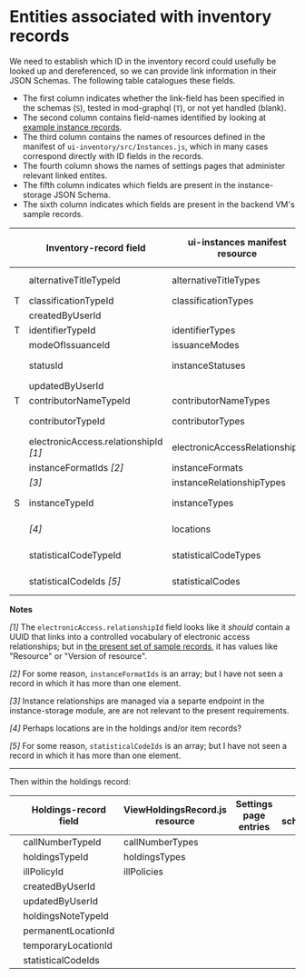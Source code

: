 # Entities associated with inventory records

We need to establish which ID in the inventory record could usefully be looked up and dereferenced, so we can provide link information in their JSON Schemas. The following table catalogues these fields.

* The first column indicates whether the link-field has been specified in the schemas (`S`), tested in mod-graphql (`T`), or not yet handled (blank).
* The second column contains field-names identified by looking at [example instance records](https://issues.folio.org/secure/attachment/15615/15615_UChicagoInstances_20181218+%282%29.json).
* The third column contains the names of resources defined in the manifest of `ui-inventory/src/Instances.js`, which in many cases correspond directly with ID fields in the records.
* The fourth column shows the names of settings pages that administer relevant linked entites.
* The fifth column indicates which fields are present in the instance-storage JSON Schema.
* The sixth column indicates which fields are present in the backend VM's sample records.

|   | Inventory-record field                | ui-instances manifest resource | Settings page entries         | In schema? | In records?
| - | ------------------------------------- | ------------------------------ | ----------------------------- | ---------- | -----------
|   | alternativeTitleTypeId                | alternativeTitleTypes          | Alternative title types       | absent     | absent
| T | classificationTypeId                  | classificationTypes            | _[hardcoded]_                 |            | Y
|   | createdByUserId                       |                                |                               | absent     | Y
| T | identifierTypeId                      | identifierTypes                | _[hardcoded]_                 |            | Y
|   | modeOfIssuanceId                      | issuanceModes                  | _[hardcoded]_                 |            | absent
|   | statusId                              | instanceStatuses               | Instance status types         |            | absent
|   | updatedByUserId                       |                                |                               | absent     | Y
| T | contributorNameTypeId                 | contributorNameTypes           | _[hardcoded]_                 |            | Y
|   | contributorTypeId                     | contributorTypes               | Contributor types             |            | absent
|   | electronicAccess.relationshipId _[1]_ | electronicAccessRelationships  | URL relationship              |            | absent
|   | instanceFormatIds _[2]_               | instanceFormats                | Formats                       |            | absent
|   | _[3]_                                 | instanceRelationshipTypes      | _[hardcoded]_                 | absent     | N/A
| S | instanceTypeId                        | instanceTypes                  | Resource types                |            | Y
|   | _[4]_                                 | locations                      | Organization &rarr; Locations | absent     | N/A
|   | statisticalCodeTypeId                 | statisticalCodeTypes           | Statistical code types        |            | XXX
|   | statisticalCodeIds _[5]_              | statisticalCodes               | Statistical codes             | absent     | absent

**Notes**

_[1]_ The `electronicAccess.relationshipId` field looks like it _should_ contain a UUID that links into a controlled vocabulary of electronic access relationships; but in [the present set of sample records](https://issues.folio.org/secure/attachment/15615/15615_UChicagoInstances_20181218+%282%29.json), it has values like "Resource" or "Version of resource".

_[2]_ For some reason, `instanceFormatIds` is an array; but I have not seen a record in which it has more than one element.

_[3]_ Instance relationships are managed via a separte endpoint in the instance-storage module, are are not relevant to the present requirements.

_[4]_ Perhaps locations are in the holdings and/or item records?

_[5]_ For some reason, `statisticalCodeIds` is an array; but I have not seen a record in which it has more than one element.


---

Then within the holdings record:

|   | Holdings-record field                 | ViewHoldingsRecord.js resource | Settings page entries         | In schema? | In records?
| - | ------------------------------------- | ------------------------------ | ----------------------------- | ---------- | -----------
|   | callNumberTypeId                      | callNumberTypes                |                               |            | absent
|   | holdingsTypeId                        | holdingsTypes                  |                               |            | absent
|   | illPolicyId                           | illPolicies                    |                               |            | absent
|   | createdByUserId                       |                                |                               |            | Y
|   | updatedByUserId                       |                                |                               |            | Y
|   | holdingsNoteTypeId                    |                                |                               |            | absent
|   | permanentLocationId                   |                                |                               |            | Y
|   | temporaryLocationId                   |                                |                               |            | absent
|   | statisticalCodeIds                    |                                |                               |            | absent
